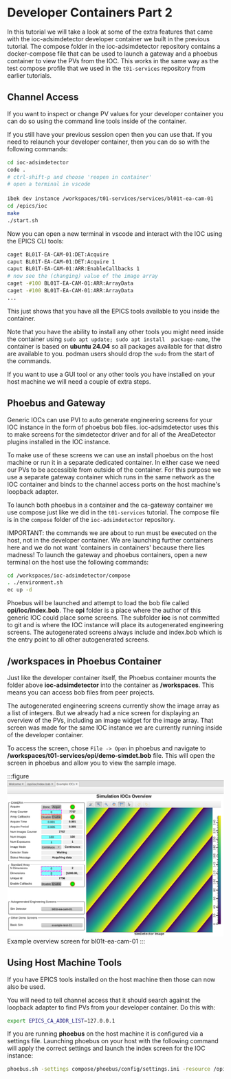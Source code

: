 # Developer Containers Part 2

In this tutorial we will take a look at some of the extra features that came with the ioc-adsimdetector developer container we built in the previous tutorial. The compose folder in the ioc-adsimdetector repository contains a docker-compose file that can be used to launch a gateway and a phoebus container to view the PVs from the IOC. This works in the same way as the test compose profile that we used in the `t01-services` repository from earlier tutorials.

## Channel Access

If you want to inspect or change PV values for your developer container you can do so using the command line tools inside of the container.

If you still have your previous session open then you can use that. If you need to relaunch your developer container, then you can do so with the following commands:

```bash
cd ioc-adsimdetector
code .
# ctrl-shift-p and choose 'reopen in container'
# open a terminal in vscode

ibek dev instance /workspaces/t01-services/services/bl01t-ea-cam-01
cd /epics/ioc
make
./start.sh
```

Now you can open a new terminal in vscode and interact with the IOC using the EPICS CLI tools:

```bash
caget BL01T-EA-CAM-01:DET:Acquire
caput BL01T-EA-CAM-01:DET:Acquire 1
caput BL01T-EA-CAM-01:ARR:EnableCallbacks 1
# now see the (changing) value of the image array
caget -#100 BL01T-EA-CAM-01:ARR:ArrayData
caget -#100 BL01T-EA-CAM-01:ARR:ArrayData
...
```

This just shows that you have all the EPICS tools available to you inside the container.

Note that you have the ability to install any other tools you might need inside the container using `sudo apt update; sudo apt install  package-name`, the container is based on **ubuntu 24.04** so all packages available for that distro are available to you. podman users should drop the `sudo` from the start of the commands.

If you want to use a GUI tool or any other tools you have installed on your host machine we will need a couple of extra steps.

## Phoebus and Gateway

Generic IOCs can use PVI to auto generate engineering screens for your IOC instance in the form of phoebus bob files. ioc-adsimdetector uses this to make screens for the simdetector driver and for all of the AreaDetector plugins installed in the IOC instance.

To make use of these screens we can use an install phoebus on the host machine or run it in a separate dedicated container. In either case we need our PVs to be accessible from outside of the container. For this purpose we use a separate gateway container which runs in the same network as the IOC container and binds to the channel access ports on the host machine's loopback adapter.

To launch both phoebus in a container and the ca-gateway container we use compose just like we did in the `t01-services` tutorial. The compose file is in the `compose` folder of the `ioc-adsimdetector` repository.

IMPORTANT: the commands we are about to run must be executed on the host, not in the developer container. We are launching further containers here and we do not want 'containers in containers' because there lies madness! To launch the gateway and phoebus containers, open a new terminal on the host use the following commands:

```bash
cd /workspaces/ioc-adsimdetector/compose
. ./environment.sh
ec up -d
```

Phoebus will be launched and attempt to load the bob file called **opi/ioc/index.bob**. The **opi** folder is a place where the author of this generic IOC could place some screens. The subfolder **ioc** is not committed to git and is where the IOC instance will place its autogenerated engineering screens. The autogenerated screens always include and index.bob which is the entry point to all other autogenerated screens.

## /workspaces in Phoebus Container

Just like the developer container itself, the Phoebus container mounts the folder above **ioc-adsimdetector** into the container as **/workspaces**. This means you can access bob files from peer projects.

The autogenerated engineering screens currently show the image array as a list of integers. But we already had a nice screen for displaying an overview of the PVs, including an image widget for the image array. That screen was made for the same IOC instance we are currently running inside of the developer container.

To access the screen, chose `File -> Open` in phoebus and navigate to **/workspaces/t01-services/opi/demo-simdet.bob** file. This will open the screen in phoebus and allow you to view the sample image.

:::figure
![Phoebus Screen](../images/custom_bob.png)
Example overview screen for bl01t-ea-cam-01
:::

## Using Host Machine Tools

If you have EPICS tools installed on the host machine then those can now also be used.

You will need to tell channel access that it should search against the loopback adapter to find PVs from your developer container. Do this with:

```bash
export EPICS_CA_ADDR_LIST=127.0.0.1
```

If you are running **phoebus** on the host machine it is configured via a settings file. Launching phoebus on your host with the following command will apply the correct settings and launch the index screen for the IOC instance:

```bash
phoebus.sh -settings compose/phoebus/config/settings.ini -resource /opi/ioc/index.bob
```
